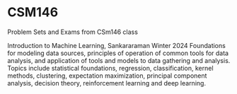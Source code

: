 # CSM146
Problem Sets and Exams from CSm146 class

Introduction to Machine Learning, Sankararaman Winter 2024 
Foundations for modeling data sources, principles of operation of common tools for data analysis, and application of tools and models to data gathering and analysis. Topics include statistical foundations, regression, classification, kernel methods, clustering, expectation maximization, principal component analysis, decision theory, reinforcement learning and deep learning.
